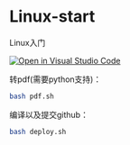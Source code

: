 # **Linux-start**

Linux入门

[![Open in Visual Studio Code](https://open.vscode.dev/badges/open-in-vscode.svg)](https://open.vscode.dev/Sogrey/Linux-start)

转pdf(需要python支持)：

``` bash
bash pdf.sh
```

编译以及提交github：

``` bash
bash deploy.sh
```